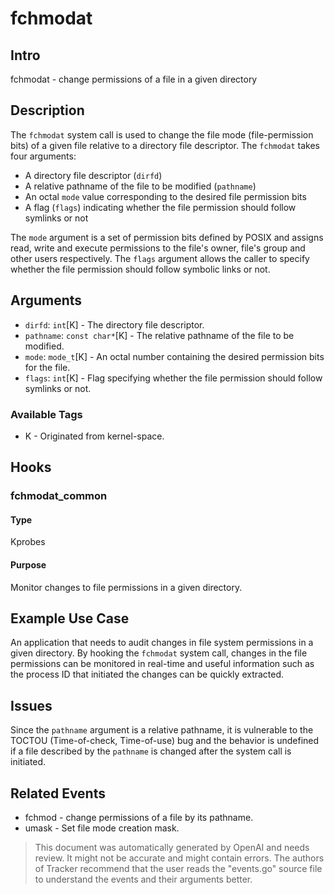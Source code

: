 
# fchmodat

## Intro
fchmodat - change permissions of a file in a given directory

## Description
The `fchmodat` system call is used to change the file mode (file-permission bits) of a given file relative to a directory file descriptor. The `fchmodat` takes four arguments:
- A directory file descriptor (`dirfd`)
- A relative pathname of the file to be modified (`pathname`)
- An octal `mode` value corresponding to the desired file permission bits
- A flag (`flags`) indicating whether the file permission should follow symlinks or not

The `mode` argument is a set of permission bits defined by POSIX and assigns read, write and execute permissions to the file's owner, file's group and other users respectively. The `flags` argument allows the caller to specify whether the file permission should follow symbolic links or not.

## Arguments
* `dirfd`: `int`[K] - The directory file descriptor.
* `pathname`: `const char*`[K]  - The relative pathname of the file to be modified.
* `mode`: `mode_t`[K] - An octal number containing the desired permission bits for the file.
* `flags`: `int`[K] - Flag specifying whether the file permission should follow symlinks or not.

### Available Tags
* K - Originated from kernel-space.

## Hooks
### fchmodat_common
#### Type
Kprobes
#### Purpose
Monitor changes to file permissions in a given directory.

## Example Use Case
An application that needs to audit changes in file system permissions in a given directory. By hooking the `fchmodat` system call, changes in the file permissions can be monitored in real-time and useful information such as the process ID that initiated the changes can be quickly extracted.

## Issues
Since the `pathname` argument is a relative pathname, it is vulnerable to the TOCTOU (Time-of-check, Time-of-use) bug and the behavior is undefined if a file described by the `pathname` is changed after the system call is initiated.

## Related Events
* fchmod - change permissions of a file by its pathname.
* umask - Set file mode creation mask.

> This document was automatically generated by OpenAI and needs review. It might
> not be accurate and might contain errors. The authors of Tracker recommend that
> the user reads the "events.go" source file to understand the events and their
> arguments better.
